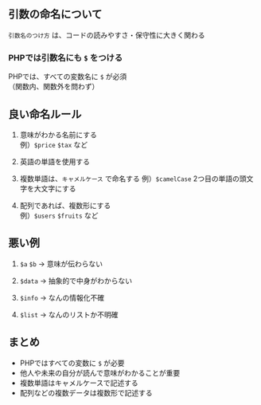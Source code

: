 ## 引数の命名について

`引数名のつけ方` は、コードの読みやすさ・保守性に大きく関わる  

### PHPでは引数名にも `$` をつける

PHPでは、すべての変数名に `$` が必須  
（関数内、関数外を問わず）  

## 良い命名ルール

1. 意味がわかる名前にする  
    例）`$price` `$tax` など

2. 英語の単語を使用する  

3. 複数単語は、`キャメルケース` で命名する
    例）`$camelCase` 2つ目の単語の頭文字を大文字にする

4. 配列であれば、複数形にする  
    例）`$users` `$fruits` など

## 悪い例

1. `$a` `$b` → 意味が伝わらない  

2. `$data` → 抽象的で中身がわからない

3. `$info` → なんの情報化不確

4. `$list` → なんのリストか不明確

## まとめ

- PHPではすべての変数に `$` が必要
- 他人や未来の自分が読んで意味がわかることが重要
- 複数単語はキャメルケースで記述する
- 配列などの複数データは複数形で記述する

